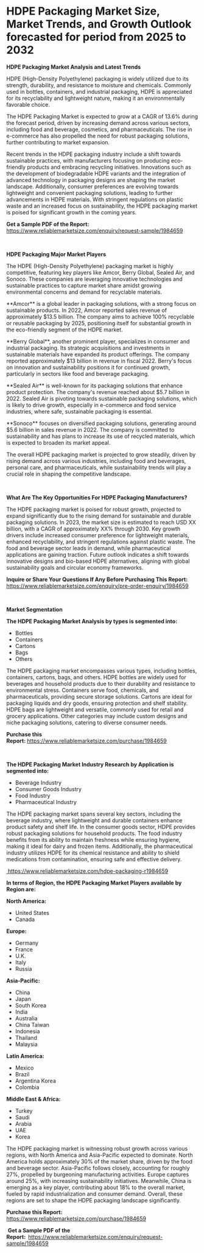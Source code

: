 <p><h1>HDPE Packaging Market Size, Market Trends, and Growth Outlook forecasted for period from 2025 to 2032</h1></p><p><strong>HDPE Packaging Market Analysis and Latest Trends</strong></p>
<p><p>HDPE (High-Density Polyethylene) packaging is widely utilized due to its strength, durability, and resistance to moisture and chemicals. Commonly used in bottles, containers, and industrial packaging, HDPE is appreciated for its recyclability and lightweight nature, making it an environmentally favorable choice. </p><p>The HDPE Packaging Market is expected to grow at a CAGR of 13.6% during the forecast period, driven by increasing demand across various sectors, including food and beverage, cosmetics, and pharmaceuticals. The rise in e-commerce has also propelled the need for robust packaging solutions, further contributing to market expansion. </p><p>Recent trends in the HDPE packaging industry include a shift towards sustainable practices, with manufacturers focusing on producing eco-friendly products and embracing recycling initiatives. Innovations such as the development of biodegradable HDPE variants and the integration of advanced technology in packaging designs are shaping the market landscape. Additionally, consumer preferences are evolving towards lightweight and convenient packaging solutions, leading to further advancements in HDPE materials. With stringent regulations on plastic waste and an increased focus on sustainability, the HDPE packaging market is poised for significant growth in the coming years.</p></p>
<p><strong>Get a Sample PDF of the Report:&nbsp;</strong> <a href="https://www.reliablemarketsize.com/enquiry/request-sample/1984659?utm_campaign=3561&utm_medium=2&utm_source=Github&utm_content=ia&utm_term=19042025&utm_id=hdpe-packaging">https://www.reliablemarketsize.com/enquiry/request-sample/1984659</a></p>
<p>&nbsp;</p>
<p><strong>HDPE Packaging Major Market Players</strong></p>
<p><p>The HDPE (High-Density Polyethylene) packaging market is highly competitive, featuring key players like Amcor, Berry Global, Sealed Air, and Sonoco. These companies are leveraging innovative technologies and sustainable practices to capture market share amidst growing environmental concerns and demand for recyclable materials.</p><p>**Amcor** is a global leader in packaging solutions, with a strong focus on sustainable products. In 2022, Amcor reported sales revenue of approximately $13.5 billion. The company aims to achieve 100% recyclable or reusable packaging by 2025, positioning itself for substantial growth in the eco-friendly segment of the HDPE market.</p><p>**Berry Global**, another prominent player, specializes in consumer and industrial packaging. Its strategic acquisitions and investments in sustainable materials have expanded its product offerings. The company reported approximately $13 billion in revenue in fiscal 2022. Berry's focus on innovation and sustainability positions it for continued growth, particularly in sectors like food and beverage packaging.</p><p>**Sealed Air** is well-known for its packaging solutions that enhance product protection. The company's revenue reached about $5.7 billion in 2022. Sealed Air is pivoting towards sustainable packaging solutions, which is likely to drive growth, especially in e-commerce and food service industries, where safe, sustainable packaging is essential.</p><p>**Sonoco** focuses on diversified packaging solutions, generating around $5.6 billion in sales revenue in 2022. The company is committed to sustainability and has plans to increase its use of recycled materials, which is expected to broaden its market appeal.</p><p>The overall HDPE packaging market is projected to grow steadily, driven by rising demand across various industries, including food and beverages, personal care, and pharmaceuticals, while sustainability trends will play a crucial role in shaping the competitive landscape.</p></p>
<p>&nbsp;</p>
<p><strong>What Are The Key Opportunities For HDPE Packaging Manufacturers?</strong></p>
<p><p>The HDPE packaging market is poised for robust growth, projected to expand significantly due to the rising demand for sustainable and durable packaging solutions. In 2023, the market size is estimated to reach USD XX billion, with a CAGR of approximately XX% through 2030. Key growth drivers include increased consumer preference for lightweight materials, enhanced recyclability, and stringent regulations against plastic waste. The food and beverage sector leads in demand, while pharmaceutical applications are gaining traction. Future outlook indicates a shift towards innovative designs and bio-based HDPE alternatives, aligning with global sustainability goals and circular economy frameworks.</p></p>
<p><strong>Inquire or Share Your Questions If Any Before Purchasing This Report:</strong> <a href="https://www.reliablemarketsize.com/enquiry/pre-order-enquiry/1984659?utm_campaign=3561&utm_medium=2&utm_source=Github&utm_content=ia&utm_term=19042025&utm_id=hdpe-packaging">https://www.reliablemarketsize.com/enquiry/pre-order-enquiry/1984659</a></p>
<p>&nbsp;</p>
<p><strong>Market Segmentation</strong></p>
<p><strong>The HDPE Packaging Market Analysis by types is segmented into:</strong></p>
<p><ul><li>Bottles</li><li>Containers</li><li>Cartons</li><li>Bags</li><li>Others</li></ul></p>
<p><p>The HDPE packaging market encompasses various types, including bottles, containers, cartons, bags, and others. HDPE bottles are widely used for beverages and household products due to their durability and resistance to environmental stress. Containers serve food, chemicals, and pharmaceuticals, providing secure storage solutions. Cartons are ideal for packaging liquids and dry goods, ensuring protection and shelf stability. HDPE bags are lightweight and versatile, commonly used for retail and grocery applications. Other categories may include custom designs and niche packaging solutions, catering to diverse consumer needs.</p></p>
<p><strong>Purchase this Report:&nbsp;</strong><a href="https://www.reliablemarketsize.com/purchase/1984659?utm_campaign=3561&utm_medium=2&utm_source=Github&utm_content=ia&utm_term=19042025&utm_id=hdpe-packaging">https://www.reliablemarketsize.com/purchase/1984659</a></p>
<p>&nbsp;</p>
<p><strong>The HDPE Packaging Market Industry Research by Application is segmented into:</strong></p>
<p><ul><li>Beverage Industry</li><li>Consumer Goods Industry</li><li>Food Industry</li><li>Pharmaceutical Industry</li></ul></p>
<p><p>The HDPE packaging market spans several key sectors, including the beverage industry, where lightweight and durable containers enhance product safety and shelf life. In the consumer goods sector, HDPE provides robust packaging solutions for household products. The food industry benefits from its ability to maintain freshness while ensuring hygiene, making it ideal for dairy and frozen items. Additionally, the pharmaceutical industry utilizes HDPE for its chemical resistance and ability to shield medications from contamination, ensuring safe and effective delivery.</p></p>
<p><a href="https://www.reliablemarketsize.com/hdpe-packaging-r1984659?utm_campaign=3561&utm_medium=2&utm_source=Github&utm_content=ia&utm_term=19042025&utm_id=hdpe-packaging">&nbsp;https://www.reliablemarketsize.com/hdpe-packaging-r1984659</a></p>
<p><strong>In terms of Region, the HDPE Packaging Market Players available by Region are:</strong></p>
<p>
    <p> <strong> North America: </strong>
        <ul>
            <li>United States</li>
            <li>Canada</li>
        </ul>
        </p> 
    <p> <strong> Europe: </strong>
        <ul>
            <li>Germany</li>
            <li>France</li>
            <li>U.K.</li>
            <li>Italy</li>
            <li>Russia</li>
        </ul>
        </p> 
    <p> <strong> Asia-Pacific: </strong>
        <ul>
            <li>China</li>
            <li>Japan</li>
            <li>South Korea</li>
            <li>India</li>
            <li>Australia</li>
            <li>China Taiwan</li>
            <li>Indonesia</li>
            <li>Thailand</li>
            <li>Malaysia</li>
        </ul>
        </p> 
    <p> <strong> Latin America: </strong>
        <ul>
            <li>Mexico</li>
            <li>Brazil</li>
            <li>Argentina Korea</li>
            <li>Colombia</li>
        </ul>
        </p> 
    <p> <strong> Middle East & Africa: </strong>
        <ul>
            <li>Turkey</li>
            <li>Saudi</li>
            <li>Arabia</li>
            <li>UAE</li>
            <li>Korea</li>
        </ul>
    </p>
    </p>
<p><p>The HDPE packaging market is witnessing robust growth across various regions, with North America and Asia-Pacific expected to dominate. North America holds approximately 30% of the market share, driven by the food and beverage sector. Asia-Pacific follows closely, accounting for roughly 27%, propelled by burgeoning manufacturing activities. Europe captures around 25%, with increasing sustainability initiatives. Meanwhile, China is emerging as a key player, contributing about 18% to the overall market, fueled by rapid industrialization and consumer demand. Overall, these regions are set to shape the HDPE packaging landscape significantly.</p></p>
<p><strong>Purchase this Report: </strong><a href="https://www.reliablemarketsize.com/purchase/1984659?utm_campaign=3561&utm_medium=2&utm_source=Github&utm_content=ia&utm_term=19042025&utm_id=hdpe-packaging">https://www.reliablemarketsize.com/purchase/1984659</a></p>
<p>&nbsp;<strong>Get a Sample PDF of the Report:&nbsp;&nbsp;</strong><a href="https://www.reliablemarketsize.com/enquiry/request-sample/1984659?utm_campaign=3561&utm_medium=2&utm_source=Github&utm_content=ia&utm_term=19042025&utm_id=hdpe-packaging">https://www.reliablemarketsize.com/enquiry/request-sample/1984659</a></p>
<p><strong></strong></p>
<p><p></p><p></p><p></p></p>